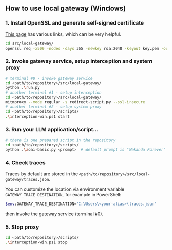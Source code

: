 ## How to use local gateway (Windows)

### 1. Install OpenSSL and generate self-signed certificate

[This page](https://slproweb.com/products/Win32OpenSSL.html) has various links, which can be very helpful.

```bash
cd src/local-gateway/
openssl req -x509 -nodes -days 365 -newkey rsa:2048 -keyout key.pem -out cert.pem
```

### 2. Invoke gateway service, setup interception and system proxy

```bash
# terminal #0 - invoke gateway service
cd <path/to/repository>/src/local-gateway/
python .\run.py
# another terminal #1 - setup interception
cd <path/to/repository>/src/local-gateway/
mitmproxy --mode regular -s redirect-script.py --ssl-insecure
# another terminal #2 - setup system proxy
cd <path/to/repository>/scripts/
.\interception-win.ps1 start
```

### 3. Run your LLM application/script...

```bash
# there is one prepared script in the repository
cd <path/to/repository>/scripts/
python .\aoai-basic.py <prompt>  # default prompt is "Wakanda Forever"
```

### 4. Check traces

Traces by default are stored in the `<path/to/repository>/src/local-gateway/traces.json`.

You can customize the location via environment variable `GATEWAY_TRACE_DESTINATION`, for example in PowerShell:

```bash
$env:GATEWAY_TRACE_DESTINATION='C:\Users\<your-alias>\traces.json'
```

then invoke the gateway service (terminal #0).

### 5. Stop proxy

```bash
cd <path/to/repository>/scripts/
.\interception-win.ps1 stop
```
